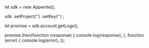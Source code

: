 let sdk = new Appwrite();

sdk
    .setProject('')
    .setKey('')
;

let promise = sdk.account.getLogs();

promise.then(function (response) {
    console.log(response);
}, function (error) {
    console.log(error);
});